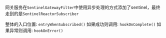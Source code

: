 网关服务在`SentinelGatewayFilter`中使用异步处理的方式添加了sentinel，最终走到的是`SentinelReactorSubscriber`

整体的入口位置: `entryWhenSubscribed()`
如果成功则调用: `hookOnComplete()`
如果异常则调用: `hookOnError()`
